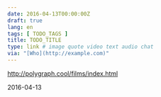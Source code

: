 ```yaml
---
date: 2016-04-13T00:00:00Z
draft: true
lang: en
tags: [ TODO_TAGS ]
title: TODO_TITLE
type: link # image quote video text audio chat
via: "[Who](http://example.com)"
---
```


<http://polygraph.cool/films/index.html>

2016-04-13



